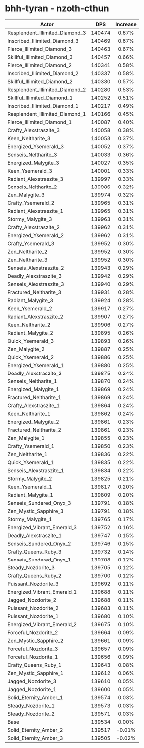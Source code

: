 # bhh-tyran - nzoth-cthun
| Actor | DPS | Increase |
|---|:---:|:---:|
|Resplendent_Illimited_Diamond_3|140474|0.67%|
|Inscribed_Illimited_Diamond_3|140469|0.67%|
|Fierce_Illimited_Diamond_3|140463|0.67%|
|Skillful_Illimited_Diamond_3|140457|0.66%|
|Fierce_Illimited_Diamond_2|140341|0.58%|
|Inscribed_Illimited_Diamond_2|140337|0.58%|
|Skillful_Illimited_Diamond_2|140330|0.57%|
|Resplendent_Illimited_Diamond_2|140280|0.53%|
|Skillful_Illimited_Diamond_1|140252|0.51%|
|Inscribed_Illimited_Diamond_1|140217|0.49%|
|Resplendent_Illimited_Diamond_1|140166|0.45%|
|Fierce_Illimited_Diamond_1|140087|0.40%|
|Crafty_Alexstraszite_3|140058|0.38%|
|Keen_Neltharite_3|140053|0.37%|
|Energized_Ysemerald_3|140052|0.37%|
|Senseis_Neltharite_3|140033|0.36%|
|Energized_Malygite_3|140027|0.35%|
|Keen_Ysemerald_3|140001|0.33%|
|Radiant_Alexstraszite_3|139997|0.33%|
|Senseis_Neltharite_2|139986|0.32%|
|Zen_Malygite_3|139974|0.32%|
|Crafty_Ysemerald_2|139965|0.31%|
|Radiant_Alexstraszite_1|139965|0.31%|
|Stormy_Malygite_3|139963|0.31%|
|Crafty_Alexstraszite_2|139962|0.31%|
|Energized_Ysemerald_2|139962|0.31%|
|Crafty_Ysemerald_3|139952|0.30%|
|Zen_Neltharite_2|139952|0.30%|
|Zen_Neltharite_3|139952|0.30%|
|Senseis_Alexstraszite_2|139943|0.29%|
|Deadly_Alexstraszite_3|139942|0.29%|
|Senseis_Alexstraszite_3|139940|0.29%|
|Fractured_Neltharite_3|139931|0.28%|
|Radiant_Malygite_3|139924|0.28%|
|Keen_Ysemerald_2|139917|0.27%|
|Radiant_Alexstraszite_2|139907|0.27%|
|Keen_Neltharite_2|139906|0.27%|
|Radiant_Malygite_2|139895|0.26%|
|Quick_Ysemerald_3|139893|0.26%|
|Zen_Malygite_2|139887|0.25%|
|Quick_Ysemerald_2|139886|0.25%|
|Energized_Ysemerald_1|139880|0.25%|
|Deadly_Alexstraszite_2|139875|0.24%|
|Senseis_Neltharite_1|139870|0.24%|
|Energized_Malygite_1|139869|0.24%|
|Fractured_Neltharite_1|139869|0.24%|
|Crafty_Alexstraszite_1|139864|0.24%|
|Keen_Neltharite_1|139862|0.24%|
|Energized_Malygite_2|139861|0.23%|
|Fractured_Neltharite_2|139861|0.23%|
|Zen_Malygite_1|139855|0.23%|
|Crafty_Ysemerald_1|139850|0.23%|
|Zen_Neltharite_1|139836|0.22%|
|Quick_Ysemerald_1|139835|0.22%|
|Senseis_Alexstraszite_1|139834|0.22%|
|Stormy_Malygite_2|139825|0.21%|
|Keen_Ysemerald_1|139817|0.20%|
|Radiant_Malygite_1|139809|0.20%|
|Senseis_Sundered_Onyx_3|139791|0.18%|
|Zen_Mystic_Sapphire_3|139791|0.18%|
|Stormy_Malygite_1|139765|0.17%|
|Energized_Vibrant_Emerald_3|139752|0.16%|
|Deadly_Alexstraszite_1|139747|0.15%|
|Senseis_Sundered_Onyx_2|139746|0.15%|
|Crafty_Queens_Ruby_3|139732|0.14%|
|Senseis_Sundered_Onyx_1|139708|0.12%|
|Steady_Nozdorite_3|139705|0.12%|
|Crafty_Queens_Ruby_2|139700|0.12%|
|Puissant_Nozdorite_3|139692|0.11%|
|Energized_Vibrant_Emerald_1|139688|0.11%|
|Jagged_Nozdorite_2|139688|0.11%|
|Puissant_Nozdorite_2|139683|0.11%|
|Puissant_Nozdorite_1|139680|0.10%|
|Energized_Vibrant_Emerald_2|139675|0.10%|
|Forceful_Nozdorite_2|139664|0.09%|
|Zen_Mystic_Sapphire_2|139661|0.09%|
|Forceful_Nozdorite_3|139657|0.09%|
|Forceful_Nozdorite_1|139656|0.09%|
|Crafty_Queens_Ruby_1|139643|0.08%|
|Zen_Mystic_Sapphire_1|139612|0.06%|
|Jagged_Nozdorite_3|139610|0.05%|
|Jagged_Nozdorite_1|139600|0.05%|
|Solid_Eternity_Amber_1|139574|0.03%|
|Steady_Nozdorite_1|139573|0.03%|
|Steady_Nozdorite_2|139571|0.03%|
|Base|139534|0.00%|
|Solid_Eternity_Amber_2|139517|-0.01%|
|Solid_Eternity_Amber_3|139505|-0.02%|
